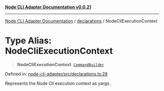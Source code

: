 [**Node CLI Adapter Documentation v0.0.21**](../../README.md)

***

[Node CLI Adapter Documentation](../../modules.md) / [declarations](../README.md) / NodeCliExecutionContext

# Type Alias: NodeCliExecutionContext

> **NodeCliExecutionContext**: [`CommandBuilder`](CommandBuilder.md)

Defined in: [node-cli-adapter/src/declarations.ts:28](https://github.com/stonemjs/node-cli-adapter/blob/864b503e06a40512b872ced9446e09ca39f76729/src/declarations.ts#L28)

Represents the Node Cli execution context as yargs.
